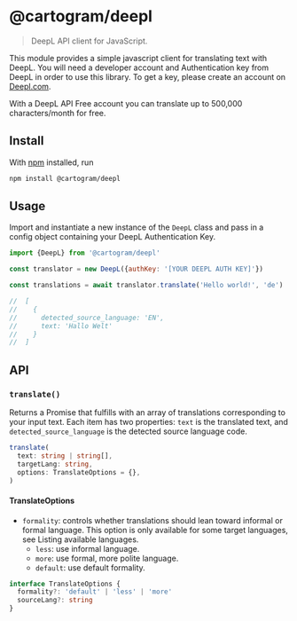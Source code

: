 # @cartogram/deepl

> DeepL API client for JavaScript.

This module provides a simple javascript client for translating text with DeepL. You will need a developer account and Authentication key from DeepL in order to use this library. To get a key, please create an account on [Deepl.com](https://www.deepl.com/pro/change-plan?utm_source=github&utm_medium=github-cartogram#developer).

With a DeepL API Free account you can translate up to 500,000 characters/month for free.

## Install

With [npm](https://npmjs.org/) installed, run

```bash
npm install @cartogram/deepl
```

## Usage

Import and instantiate a new instance of the `DeepL` class and pass in a config object containing your DeepL Authentication Key.

```js
import {DeepL} from '@cartogram/deepl'

const translator = new DeepL({authKey: '[YOUR DEEPL AUTH KEY]'})

const translations = await translator.translate('Hello world!', 'de')

//  [
//    {
//      detected_source_language: 'EN',
//      text: 'Hallo Welt'
//    }
//  ]
```

## API

### `translate()`

Returns a Promise that fulfills with an array of translations corresponding to your input text. Each item has two properties: `text` is the translated text, and `detected_source_language` is the detected source language code.

```ts
translate(
  text: string | string[],
  targetLang: string,
  options: TranslateOptions = {},
)
```

#### TranslateOptions

- `formality`: controls whether translations should lean toward informal or formal language. This option is only available for some target languages, see Listing available languages.
  - `less`: use informal language.
  - `more`: use formal, more polite language.
  - `default`: use default formality.

```ts
interface TranslateOptions {
  formality?: 'default' | 'less' | 'more'
  sourceLang?: string
}
```
